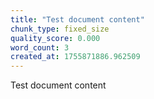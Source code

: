 ```yaml
---
title: "Test document content"
chunk_type: fixed_size
quality_score: 0.000
word_count: 3
created_at: 1755871886.962509
---
```


Test document content